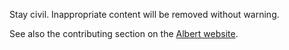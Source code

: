 Stay civil. Inappropriate content will be removed without warning.

See also the contributing section on the [Albert website](https://albertlauncher.github.io/help/#contributing).
